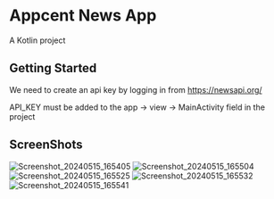 # Appcent News App

A Kotlin project

## Getting Started

We need to create an api key by logging in from https://newsapi.org/

API_KEY must be added to the app -> view -> MainActivity field in the project

## ScreenShots
![Screenshot_20240515_165405](https://github.com/Ahmetkanadli/KOTLIN-HABER-UYGULAMASI/assets/94637438/f714b829-1f95-4c8b-baaa-a9674f640e7f)
![Screenshot_20240515_165504](https://github.com/Ahmetkanadli/KOTLIN-HABER-UYGULAMASI/assets/94637438/62a876b4-bc04-45c5-8156-a3a48908a5ac)
![Screenshot_20240515_165525](https://github.com/Ahmetkanadli/KOTLIN-HABER-UYGULAMASI/assets/94637438/38c7fb97-a9bc-4832-a26b-15b054be2c5b)
![Screenshot_20240515_165532](https://github.com/Ahmetkanadli/KOTLIN-HABER-UYGULAMASI/assets/94637438/fda01891-bc83-44b6-8aad-3f8e4ea7b2af)
![Screenshot_20240515_165541](https://github.com/Ahmetkanadli/KOTLIN-HABER-UYGULAMASI/assets/94637438/717bb571-78ee-4275-975c-5ced33352201)
